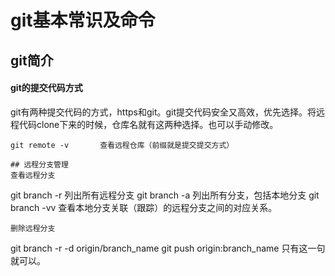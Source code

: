 # git基本常识及命令
## git简介
#### git的提交代码方式
git有两种提交代码的方式，https和git。git提交代码安全又高效，优先选择。将远程代码clone下来的时候，仓库名就有这两种选择。也可以手动修改。
```
git remote -v		查看远程仓库（前缀就是提交提交方式）

## 远程分支管理
查看远程分支
```
git branch -r		列出所有远程分支
git branch -a		列出所有分支，包括本地分支
git branch -vv		查看本地分支关联（跟踪）的远程分支之间的对应关系。

```
删除远程分支
```
git branch -r -d origin/branch_name
git push origin:branch_name		只有这一句就可以。
```

